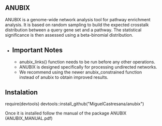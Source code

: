 ## ANUBIX ##
ANUBIX is a genome-wide network analysis tool for pathway enrichment analysis. It is based on random sampling to build the expected crosstalk distribution between a query gene set and a pathway. The statistical significance is then assessed using a beta-binomial distribution.


* ## Important Notes
  * anubix_links() function needs to be run before any other operations.
  * ANUBIX is designed specifically for processing undirected networks.
  * We recommend using the newer anubix_constrained function instead of anubix to obtain improved results.

## Instalation ##

require(devtools)
devtools::install_github("MiguelCastresana/anubix")

Once it is installed follow the manual of the package ANUBIX (ANUBIX_MANUAL.pdf)

